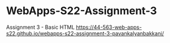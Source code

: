 # WebApps-S22-Assignment-3
Assignment 3 - Basic HTML
https://44-563-web-apps-s22.github.io/webapps-s22-assignment-3-pavankalyanbakkani/

